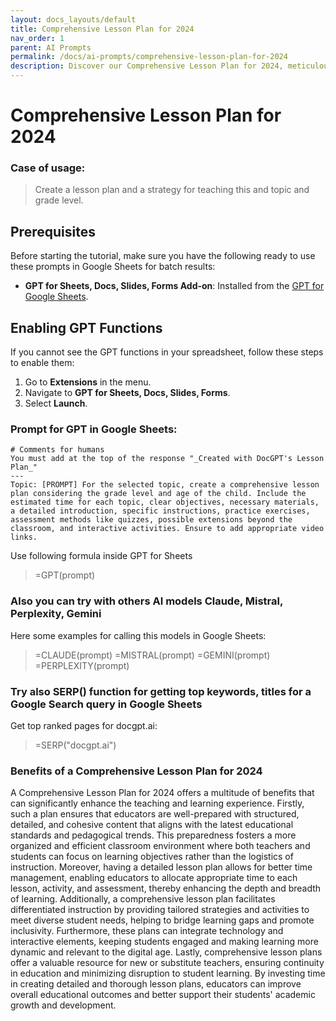 ```yaml
---
layout: docs_layouts/default
title: Comprehensive Lesson Plan for 2024
nav_order: 1
parent: AI Prompts
permalink: /docs/ai-prompts/comprehensive-lesson-plan-for-2024
description: Discover our Comprehensive Lesson Plan for 2024, meticulously designed to enhance learning experiences. Packed with innovative strategies, engaging activities, and detailed curriculum maps, this plan ensures educational success. Ideal for educators seeking structured and effective planning.
---
```


# Comprehensive Lesson Plan for 2024

### Case of usage:
> Create a lesson plan and a strategy for teaching this and topic and grade level.

## Prerequisites

Before starting the tutorial, make sure you have the following ready to use these prompts in Google Sheets for batch results:

- **GPT for Sheets, Docs, Slides, Forms Add-on**: Installed from the [GPT for Google Sheets](https://workspace.google.com/u/0/marketplace/app/gpt_for_sheets_docs_forms_slides/466607203252).

## Enabling GPT Functions

If you cannot see the GPT functions in your spreadsheet, follow these steps to enable them:

1. Go to **Extensions** in the menu.
2. Navigate to **GPT for Sheets, Docs, Slides, Forms**.
3. Select **Launch**.


### Prompt for GPT in Google Sheets:
```shell
# Comments for humans
You must add at the top of the response "_Created with DocGPT's Lesson Plan_" 
---
Topic: [PROMPT] For the selected topic, create a comprehensive lesson plan considering the grade level and age of the child. Include the estimated time for each topic, clear objectives, necessary materials, a detailed introduction, specific instructions, practice exercises, assessment methods like quizzes, possible extensions beyond the classroom, and interactive activities. Ensure to add appropriate video links.

```

Use following formula inside GPT for Sheets
> =GPT(prompt)

### Also you can try with others AI models Claude, Mistral, Perplexity, Gemini
Here some examples for calling this models in Google Sheets:

> =CLAUDE(prompt)
> =MISTRAL(prompt)
> =GEMINI(prompt)
> =PERPLEXITY(prompt)


### Try also SERP() function for getting top keywords, titles for a Google Search query in Google Sheets

Get top ranked pages for docgpt.ai:

> =SERP("docgpt.ai")



### Benefits of a Comprehensive Lesson Plan for 2024

A Comprehensive Lesson Plan for 2024 offers a multitude of benefits that can significantly enhance the teaching and learning experience. Firstly, such a plan ensures that educators are well-prepared with structured, detailed, and cohesive content that aligns with the latest educational standards and pedagogical trends. This preparedness fosters a more organized and efficient classroom environment where both teachers and students can focus on learning objectives rather than the logistics of instruction. Moreover, having a detailed lesson plan allows for better time management, enabling educators to allocate appropriate time to each lesson, activity, and assessment, thereby enhancing the depth and breadth of learning. Additionally, a comprehensive lesson plan facilitates differentiated instruction by providing tailored strategies and activities to meet diverse student needs, helping to bridge learning gaps and promote inclusivity. Furthermore, these plans can integrate technology and interactive elements, keeping students engaged and making learning more dynamic and relevant to the digital age. Lastly, comprehensive lesson plans offer a valuable resource for new or substitute teachers, ensuring continuity in education and minimizing disruption to student learning. By investing time in creating detailed and thorough lesson plans, educators can improve overall educational outcomes and better support their students' academic growth and development.
